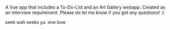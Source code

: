 A Vue app that includes a To-Do-List and an Art Gallery webapp.
Created as an interview requirement.
Please do let me know if you got any questions! :)


seek wah seeks yu.
one love
 
